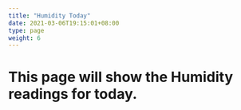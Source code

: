 ```yaml
---
title: "Humidity Today"
date: 2021-03-06T19:15:01+08:00
type: page
weight: 6
---
```


# This page will show the Humidity readings for today.
